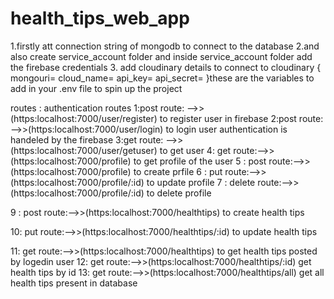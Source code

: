 # health_tips_web_app
1.firstly att connection string of mongodb to connect to the database
2.and also create service_account folder and inside service_account folder add the firebase credentials
3. add cloudinary details to connect to cloudinary
{
mongouri=
cloud_name=
api_key=
api_secret=
}these are the variables to add in your .env file to spin up the project

routes :
authentication routes
1:post route: -->>(https:localhost:7000/user/register) to register user in firebase
2:post route: -->>(https:localhost:7000/user/login) to login user authentication is handeled by the firebase
3:get route: -->>(https:localhost:7000/user/getuser) 
to get user
4: get route:-->>(https:localhost:7000/profile) to get profile of the user 
5 : post route:-->>(https:localhost:7000/profile) to create prfile
6 : put route:-->>(https:localhost:7000/profile/:id)
to update profile
7 : delete route:-->>(https:localhost:7000/profile/:id)
to delete profile

9 : post route:-->>(https:localhost:7000/healthtips)
 to create health tips

10: put route:-->>(https:localhost:7000/healthtips/:id) to update health tips

11: get route:-->>(https:localhost:7000/healthtips)
to get health tips posted by logedin user
12: get route:-->>(https:localhost:7000/healthtips/:id)
get health tips by id
13: get route:-->>(https:localhost:7000/healthtips/all)
get all health tips present in database



